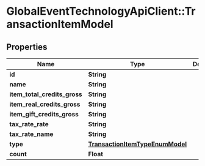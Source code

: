 # GlobalEventTechnologyApiClient::TransactionItemModel

## Properties
Name | Type | Description | Notes
------------ | ------------- | ------------- | -------------
**id** | **String** |  | 
**name** | **String** |  | [optional] 
**item_total_credits_gross** | **String** |  | [optional] 
**item_real_credits_gross** | **String** |  | [optional] 
**item_gift_credits_gross** | **String** |  | [optional] 
**tax_rate_rate** | **String** |  | 
**tax_rate_name** | **String** |  | [optional] 
**type** | [**TransactionItemTypeEnumModel**](TransactionItemTypeEnumModel.md) |  | 
**count** | **Float** |  | 

